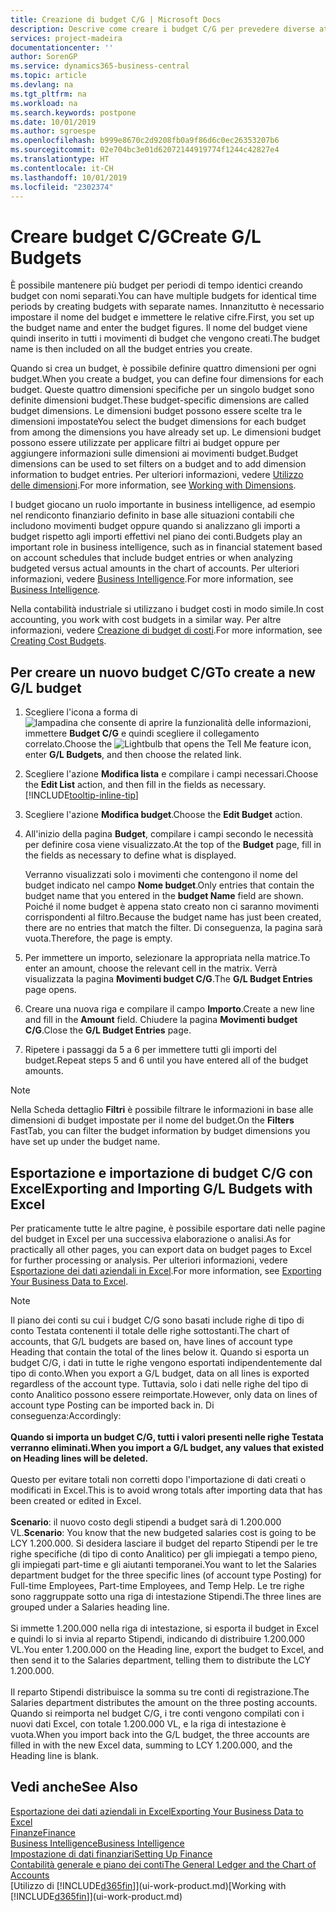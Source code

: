 ```yaml
---
title: Creazione di budget C/G | Microsoft Docs
description: Descrive come creare i budget C/G per prevedere diverse attività finanziarie e assegnare le dimensioni per scopi di business intelligence.
services: project-madeira
documentationcenter: ''
author: SorenGP
ms.service: dynamics365-business-central
ms.topic: article
ms.devlang: na
ms.tgt_pltfrm: na
ms.workload: na
ms.search.keywords: postpone
ms.date: 10/01/2019
ms.author: sgroespe
ms.openlocfilehash: b999e8670c2d9208fb0a9f86d6c0ec26353207b6
ms.sourcegitcommit: 02e704bc3e01d62072144919774f1244c42827e4
ms.translationtype: HT
ms.contentlocale: it-CH
ms.lasthandoff: 10/01/2019
ms.locfileid: "2302374"
---
```

# <a name="create-gl-budgets"></a><span data-ttu-id="5ff82-103">Creare budget C/G</span><span class="sxs-lookup"><span data-stu-id="5ff82-103">Create G/L Budgets</span></span>
<span data-ttu-id="5ff82-104">È possibile mantenere più budget per periodi di tempo identici creando budget con nomi separati.</span><span class="sxs-lookup"><span data-stu-id="5ff82-104">You can have multiple budgets for identical time periods by creating budgets with separate names.</span></span> <span data-ttu-id="5ff82-105">Innanzitutto è necessario impostare il nome del budget e immettere le relative cifre.</span><span class="sxs-lookup"><span data-stu-id="5ff82-105">First, you set up the budget name and enter the budget figures.</span></span> <span data-ttu-id="5ff82-106">Il nome del budget viene quindi inserito in tutti i movimenti di budget che vengono creati.</span><span class="sxs-lookup"><span data-stu-id="5ff82-106">The budget name is then included on all the budget entries you create.</span></span>  

<span data-ttu-id="5ff82-107">Quando si crea un budget, è possibile definire quattro dimensioni per ogni budget.</span><span class="sxs-lookup"><span data-stu-id="5ff82-107">When you create a budget, you can define four dimensions for each budget.</span></span> <span data-ttu-id="5ff82-108">Queste quattro dimensioni specifiche per un singolo budget sono definite dimensioni budget.</span><span class="sxs-lookup"><span data-stu-id="5ff82-108">These budget-specific dimensions are called budget dimensions.</span></span> <span data-ttu-id="5ff82-109">Le dimensioni budget possono essere scelte tra le dimensioni impostate</span><span class="sxs-lookup"><span data-stu-id="5ff82-109">You select the budget dimensions for each budget from among the dimensions you have already set up.</span></span> <span data-ttu-id="5ff82-110">Le dimensioni budget possono essere utilizzate per applicare filtri ai budget oppure per aggiungere informazioni sulle dimensioni ai movimenti budget.</span><span class="sxs-lookup"><span data-stu-id="5ff82-110">Budget dimensions can be used to set filters on a budget and to add dimension information to budget entries.</span></span> <span data-ttu-id="5ff82-111">Per ulteriori informazioni, vedere [Utilizzo delle dimensioni](finance-dimensions.md).</span><span class="sxs-lookup"><span data-stu-id="5ff82-111">For more information, see [Working with Dimensions](finance-dimensions.md).</span></span>

<span data-ttu-id="5ff82-112">I budget giocano un ruolo importante in business intelligence, ad esempio nel rendiconto finanziario definito in base alle situazioni contabili che includono movimenti budget oppure quando si analizzano gli importi a budget rispetto agli importi effettivi nel piano dei conti.</span><span class="sxs-lookup"><span data-stu-id="5ff82-112">Budgets play an important role in business intelligence, such as in financial statement based on account schedules that include budget entries or when analyzing budgeted versus actual amounts in the chart of accounts.</span></span> <span data-ttu-id="5ff82-113">Per ulteriori informazioni, vedere [Business Intelligence](bi.md).</span><span class="sxs-lookup"><span data-stu-id="5ff82-113">For more information, see [Business Intelligence](bi.md).</span></span>

<span data-ttu-id="5ff82-114">Nella contabilità industriale si utilizzano i budget costi in modo simile.</span><span class="sxs-lookup"><span data-stu-id="5ff82-114">In cost accounting, you work with cost budgets in a similar way.</span></span> <span data-ttu-id="5ff82-115">Per altre informazioni, vedere [Creazione di budget di costi](finance-create-cost-budgets.md).</span><span class="sxs-lookup"><span data-stu-id="5ff82-115">For more information, see [Creating Cost Budgets](finance-create-cost-budgets.md).</span></span>    

## <a name="to-create-a-new-gl-budget"></a><span data-ttu-id="5ff82-116">Per creare un nuovo budget C/G</span><span class="sxs-lookup"><span data-stu-id="5ff82-116">To create a new G/L budget</span></span>  
1. <span data-ttu-id="5ff82-117">Scegliere l'icona a forma di ![lampadina che consente di aprire la funzionalità delle informazioni](media/ui-search/search_small.png "Informazioni sull'operazione che si desidera eseguire"), immettere **Budget C/G** e quindi scegliere il collegamento correlato.</span><span class="sxs-lookup"><span data-stu-id="5ff82-117">Choose the ![Lightbulb that opens the Tell Me feature](media/ui-search/search_small.png "Tell me what you want to do") icon, enter **G/L Budgets**, and then choose the related link.</span></span>  
2. <span data-ttu-id="5ff82-118">Scegliere l'azione **Modifica lista** e compilare i campi necessari.</span><span class="sxs-lookup"><span data-stu-id="5ff82-118">Choose the **Edit List** action, and then fill in the fields as necessary.</span></span> [!INCLUDE[tooltip-inline-tip](includes/tooltip-inline-tip_md.md)]  
3. <span data-ttu-id="5ff82-119">Scegliere l'azione **Modifica budget**.</span><span class="sxs-lookup"><span data-stu-id="5ff82-119">Choose the **Edit Budget** action.</span></span>
4. <span data-ttu-id="5ff82-120">All'inizio della pagina **Budget**, compilare i campi secondo le necessità per definire cosa viene visualizzato.</span><span class="sxs-lookup"><span data-stu-id="5ff82-120">At the top of the **Budget** page, fill in the fields as necessary to define what is displayed.</span></span>  

    <span data-ttu-id="5ff82-121">Verranno visualizzati solo i movimenti che contengono il nome del budget indicato nel campo **Nome budget**.</span><span class="sxs-lookup"><span data-stu-id="5ff82-121">Only entries that contain the budget name that you entered in the **budget Name** field are shown.</span></span> <span data-ttu-id="5ff82-122">Poiché il nome budget è appena stato creato non ci saranno movimenti corrispondenti al filtro.</span><span class="sxs-lookup"><span data-stu-id="5ff82-122">Because the budget name has just been created, there are no entries that match the filter.</span></span> <span data-ttu-id="5ff82-123">Di conseguenza, la pagina sarà vuota.</span><span class="sxs-lookup"><span data-stu-id="5ff82-123">Therefore, the page is empty.</span></span>  
5. <span data-ttu-id="5ff82-124">Per immettere un importo, selezionare la appropriata nella matrice.</span><span class="sxs-lookup"><span data-stu-id="5ff82-124">To enter an amount, choose the relevant cell in the matrix.</span></span> <span data-ttu-id="5ff82-125">Verrà visualizzata la pagina **Movimenti budget C/G**.</span><span class="sxs-lookup"><span data-stu-id="5ff82-125">The **G/L Budget Entries** page opens.</span></span>  
6. <span data-ttu-id="5ff82-126">Creare una nuova riga e compilare il campo **Importo**.</span><span class="sxs-lookup"><span data-stu-id="5ff82-126">Create a new line and fill in the **Amount** field.</span></span> <span data-ttu-id="5ff82-127">Chiudere la pagina **Movimenti budget C/G**.</span><span class="sxs-lookup"><span data-stu-id="5ff82-127">Close the **G/L Budget Entries** page.</span></span>  
7. <span data-ttu-id="5ff82-128">Ripetere i passaggi da 5 a 6 per immettere tutti gli importi del budget.</span><span class="sxs-lookup"><span data-stu-id="5ff82-128">Repeat steps 5 and 6 until you have entered all of the budget amounts.</span></span>  

> [!NOTE]  
>  <span data-ttu-id="5ff82-129">Nella Scheda dettaglio **Filtri** è possibile filtrare le informazioni in base alle dimensioni di budget impostate per il nome del budget.</span><span class="sxs-lookup"><span data-stu-id="5ff82-129">On the **Filters** FastTab, you can filter the budget information by budget dimensions you have set up under the budget name.</span></span>

## <a name="exporting-and-importing-gl-budgets-with-excel"></a><span data-ttu-id="5ff82-130">Esportazione e importazione di budget C/G con Excel</span><span class="sxs-lookup"><span data-stu-id="5ff82-130">Exporting and Importing G/L Budgets with Excel</span></span>
<span data-ttu-id="5ff82-131">Per praticamente tutte le altre pagine, è possibile esportare dati nelle pagine del budget in Excel per una successiva elaborazione o analisi.</span><span class="sxs-lookup"><span data-stu-id="5ff82-131">As for practically all other pages, you can export data on budget pages to Excel for further processing or analysis.</span></span> <span data-ttu-id="5ff82-132">Per ulteriori informazioni, vedere [Esportazione dei dati aziendali in Excel](about-export-data.md).</span><span class="sxs-lookup"><span data-stu-id="5ff82-132">For more information, see [Exporting Your Business Data to Excel](about-export-data.md).</span></span>

> [!NOTE]
> <span data-ttu-id="5ff82-133">Il piano dei conti su cui i budget C/G sono basati include righe di tipo di conto Testata contenenti il totale delle righe sottostanti.</span><span class="sxs-lookup"><span data-stu-id="5ff82-133">The chart of accounts, that G/L budgets are based on, have lines of account type Heading that contain the total of the lines below it.</span></span> <span data-ttu-id="5ff82-134">Quando si esporta un budget C/G, i dati in tutte le righe vengono esportati indipendentemente dal tipo di conto.</span><span class="sxs-lookup"><span data-stu-id="5ff82-134">When you export a G/L budget, data on all lines is exported regardless of the account type.</span></span> <span data-ttu-id="5ff82-135">Tuttavia, solo i dati nelle righe del tipo di conto Analitico possono essere reimportate.</span><span class="sxs-lookup"><span data-stu-id="5ff82-135">However, only data on lines of account type Posting can be imported back in.</span></span> <span data-ttu-id="5ff82-136">Di conseguenza:</span><span class="sxs-lookup"><span data-stu-id="5ff82-136">Accordingly:</span></span> <br /><br /> <span data-ttu-id="5ff82-137">**Quando si importa un budget C/G, tutti i valori presenti nelle righe Testata verranno eliminati.**</span><span class="sxs-lookup"><span data-stu-id="5ff82-137">**When you import a G/L budget, any values that existed on Heading lines will be deleted.**</span></span> <br /><br /> <span data-ttu-id="5ff82-138">Questo per evitare totali non corretti dopo l'importazione di dati creati o modificati in Excel.</span><span class="sxs-lookup"><span data-stu-id="5ff82-138">This is to avoid wrong totals after importing data that has been created or edited in Excel.</span></span><br /><br /> <span data-ttu-id="5ff82-139">**Scenario**: il nuovo costo degli stipendi a budget sarà di 1.200.000 VL.</span><span class="sxs-lookup"><span data-stu-id="5ff82-139">**Scenario**: You know that the new budgeted salaries cost is going to be LCY 1.200.000.</span></span> <span data-ttu-id="5ff82-140">Si desidera lasciare il budget del reparto Stipendi per le tre righe specifiche (di tipo di conto Analitico) per gli impiegati a tempo pieno, gli impiegati part-time e gli aiutanti temporanei.</span><span class="sxs-lookup"><span data-stu-id="5ff82-140">You want to let the Salaries department budget for the three specific lines (of account type Posting) for Full-time Employees, Part-time Employees, and Temp Help.</span></span> <span data-ttu-id="5ff82-141">Le tre righe sono raggruppate sotto una riga di intestazione Stipendi.</span><span class="sxs-lookup"><span data-stu-id="5ff82-141">The three lines are grouped under a Salaries heading line.</span></span><br /><br /><span data-ttu-id="5ff82-142">Si immette 1.200.000 nella riga di intestazione, si esporta il budget in Excel e quindi lo si invia al reparto Stipendi, indicando di distribuire 1.200.000 VL.</span><span class="sxs-lookup"><span data-stu-id="5ff82-142">You enter 1.200.000 on the Heading line, export the budget to Excel, and then send it to the Salaries department, telling them to distribute the LCY 1.200.000.</span></span><br /><br /> <span data-ttu-id="5ff82-143">Il reparto Stipendi distribuisce la somma su tre conti di registrazione.</span><span class="sxs-lookup"><span data-stu-id="5ff82-143">The Salaries department distributes the amount on the three posting accounts.</span></span> <span data-ttu-id="5ff82-144">Quando si reimporta nel budget C/G, i tre conti vengono compilati con i nuovi dati Excel, con totale 1.200.000 VL, e la riga di intestazione è vuota.</span><span class="sxs-lookup"><span data-stu-id="5ff82-144">When you import back into the G/L budget, the three accounts are filled in with the new Excel data, summing to LCY 1.200.000, and the Heading line is blank.</span></span>

## <a name="see-also"></a><span data-ttu-id="5ff82-145">Vedi anche</span><span class="sxs-lookup"><span data-stu-id="5ff82-145">See Also</span></span>
[<span data-ttu-id="5ff82-146">Esportazione dei dati aziendali in Excel</span><span class="sxs-lookup"><span data-stu-id="5ff82-146">Exporting Your Business Data to Excel</span></span>](about-export-data.md)  
[<span data-ttu-id="5ff82-147">Finanze</span><span class="sxs-lookup"><span data-stu-id="5ff82-147">Finance</span></span>](finance.md)  
[<span data-ttu-id="5ff82-148">Business Intelligence</span><span class="sxs-lookup"><span data-stu-id="5ff82-148">Business Intelligence</span></span>](bi.md)  
[<span data-ttu-id="5ff82-149">Impostazione di dati finanziari</span><span class="sxs-lookup"><span data-stu-id="5ff82-149">Setting Up Finance</span></span>](finance-setup-finance.md)  
[<span data-ttu-id="5ff82-150">Contabilità generale e piano dei conti</span><span class="sxs-lookup"><span data-stu-id="5ff82-150">The General Ledger and the Chart of Accounts</span></span>](finance-general-ledger.md)  
<span data-ttu-id="5ff82-151">[Utilizzo di [!INCLUDE[d365fin](includes/d365fin_md.md)]](ui-work-product.md)</span><span class="sxs-lookup"><span data-stu-id="5ff82-151">[Working with [!INCLUDE[d365fin](includes/d365fin_md.md)]](ui-work-product.md)</span></span>  
